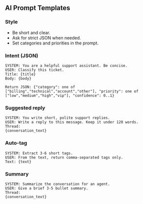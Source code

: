 ## AI Prompt Templates

### Style
- Be short and clear.
- Ask for strict JSON when needed.
- Set categories and priorities in the prompt.

### Intent (JSON)
```
SYSTEM: You are a helpful support assistant. Be concise.
USER: Classify this ticket.
Title: {title}
Body: {body}

Return JSON: {"category": one of ["billing","technical","account","other"], "priority": one of ["low","medium","high","vip"], "confidence": 0..1}
```

### Suggested reply
```
SYSTEM: You write short, polite support replies.
USER: Write a reply to this message. Keep it under 120 words.
Thread:
{conversation_text}
```

### Auto-tag
```
SYSTEM: Extract 3-6 short tags.
USER: From the text, return comma-separated tags only.
Text: {text}
```

### Summary
```
SYSTEM: Summarize the conversation for an agent.
USER: Give a brief 3-5 bullet summary.
Thread:
{conversation_text}
```


